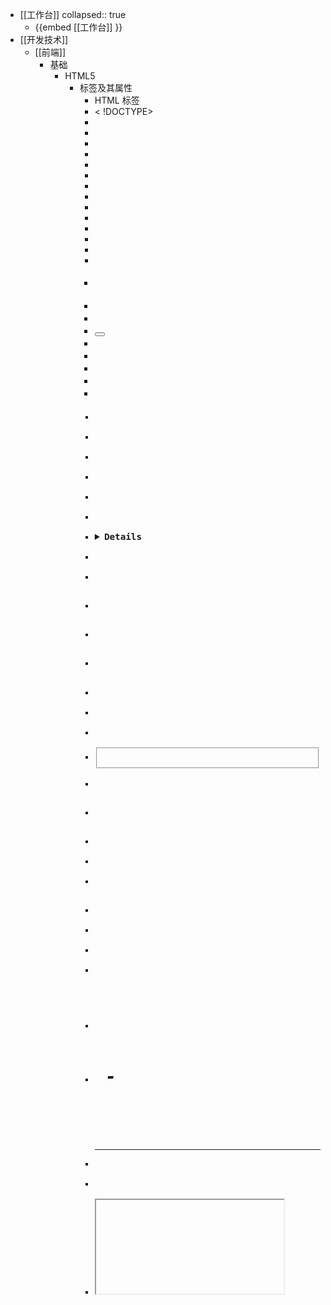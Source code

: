 - [[工作台]] 
  collapsed:: true
	- {{embed [[工作台]] }}
- [[开发技术]]
	- [[前端]]
		- 基础
			- HTML5
				- 标签及其属性
					- HTML 标签
					  <!-->
					- < !DOCTYPE>
					- <a>
					- <abbr>
					- <acronym>
					- <address>
					- <applet>
					- <area>
					- <article>
					- <aside>
					- <audio>
					- <b>
					- <base>
					- <basefont>
					- <bdi>
					- <bdo>
					- <big>
					- <blockquote>
					- <body>
					- <br>
					- <button>
					- <canvas>
					- <caption>
					- <center>
					- <cite>
					- <code>
					- <col>
					- <colgroup>
					- <command>
					- <datalist>
					- <dd>
					- <del>
					- <details>
					- <dfn>
					- <dialog>
					- <dir>
					- <div>
					- <dl>
					- <dt>
					- <em>
					- <embed>
					- <fieldset>
					- <figcaption>
					- <figure>
					- <font>
					- <footer>
					- <form>
					- <frame>
					- <frameset>
					- <head>
					- <header>
					- <hgroup>
					- <h1> - <h6>
					- <hr>
					- <i>
					- <iframe>
					- <img>
					- <input>
					- <ins>
					- <kbd>
					- <keygen>
					- <label>
					- <legend>
					- <li>
					- <link>
					- <main>
					- <map>
					- <mark>
					- <menu>
					- <meta>
					- <meter>
					- <nav>
					- <noframes>
					- <noscript>
					- <object>
					- <ol>
					- <optgroup>
					- <option>
					- <output>
					- <p>
					- <param>
					- <pre>
					- <html>
					- <picture>
					- <progress>
					- <q>
					- <rp>
					- <rt>
					- <ruby>
					- <s>
					- <samp>
					- <script>
					- <section>
					- <select>
					- <small>
					- <source>
					- <span>
					- <strike>
					- <strong>
					- <style>
					- <sub>
					- <summary>
					- <sup>
					- <table>
					- <tbody><td><textarea>< template><tfoot><th><thead><time><title><tr><track><tt><u><ul><var><video><wbr>
				- 样式
				- 选择器
			- CSS
			- JavaScript
			-
		- [[nodejs和npm的安装和环境搭建]] #node.js
		- [[[Vue学习]Vue开发流程——创建项目]] #vue
		-
		-
	- [[后端]]
		- [[ubuntu下安装npm+node.js]] #linux #unbuntu
		-
		-
		-
- 归档
	-